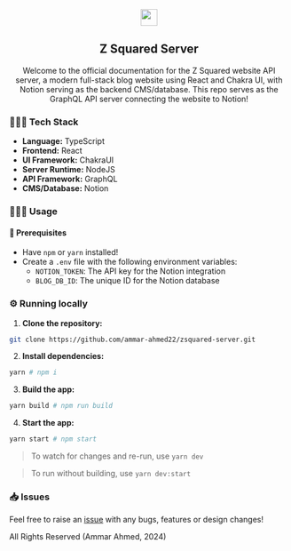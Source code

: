 <div align="center"> 
  <image src="./images/logo.png?raw=true" width="30" height="30">
  <h2>Z Squared Server</h2>
  <p>Welcome to the official documentation for the Z Squared website API server, a modern full-stack blog website using React and Chakra UI, with Notion serving as the backend CMS/database. This repo serves as the GraphQL API server connecting the website to Notion!</p>
</div>

### 👨🏾‍💻 Tech Stack
- **Language:** TypeScript
- **Frontend:** React
- **UI Framework:** ChakraUI
- **Server Runtime:** NodeJS
- **API Framework:** GraphQL
- **CMS/Database:** Notion

### 🤸🏾‍♂️ Usage
#### 🚧 Prerequisites
- Have `npm` or `yarn` installed!
- Create a `.env` file with the following environment variables:
  + `NOTION_TOKEN`: The API key for the Notion integration
  + `BLOG_DB_ID`: The unique ID for the Notion database 

### ⚙️ Running locally
1. **Clone the repository:**
```sh
git clone https://github.com/ammar-ahmed22/zsquared-server.git
```

2. **Install dependencies:**
```sh
yarn # npm i
```

3. **Build the app:**
```sh
yarn build # npm run build
```

4. **Start the app:**
```sh
yarn start # npm start
```
> To watch for changes and re-run, use `yarn dev`

> To run without building, use `yarn dev:start`

### 📥 Issues
Feel free to raise an [issue](https://github.com/ammar-ahmed22/zsquared-server/issues) with any bugs, features or design changes!

All Rights Reserved (Ammar Ahmed, 2024)